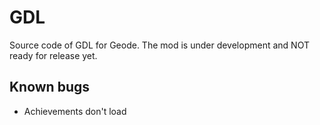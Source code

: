 # GDL

Source code of GDL for Geode.
The mod is under development and NOT ready for release yet.

## Known bugs
* Achievements don't load
